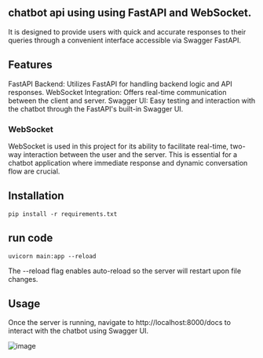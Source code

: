 
## chatbot  api using  using FastAPI and WebSocket. 
It is designed to provide users with quick and accurate responses to their queries through a convenient interface accessible via Swagger FastAPI.

## Features
FastAPI Backend: Utilizes FastAPI for handling backend logic and API responses.
WebSocket Integration: Offers real-time communication between the client and server.
Swagger UI: Easy testing and interaction with the chatbot through the FastAPI's built-in Swagger UI.


###  WebSocket
WebSocket is used in this project for its ability to facilitate real-time,
two-way interaction between the user and the server. This is essential for a chatbot application where immediate response and dynamic conversation flow are crucial.

## Installation
```
pip install -r requirements.txt
```
## run code 
```
uvicorn main:app --reload
```
The --reload flag enables auto-reload so the server will restart upon file changes.

## Usage
Once the server is running, navigate to http://localhost:8000/docs to interact with the chatbot using Swagger UI.


![image](https://github.com/akashAD98/vectordb-recipes/assets/62583018/0dc29b74-a534-4ebc-8ac1-eea8e877f325)


